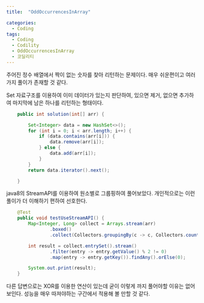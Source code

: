 ```yaml
---
title:  "OddOccurrencesInArray"

categories:
  - Coding
tags:
  - Coding
  - Codility
  - OddOccurrencesInArray
  - 코딜리티
---
```


주어진 정수 배열에서 짝이 없는 숫자를 찾아 리턴하는 문제이다.
매우 쉬운편이고 여러가지 풀이가 존재할 것 같다.

Set 자료구조를 이용하여 이미 데이터가 있는지 판단하여, 있으면 제거, 없으면 추가하여
마지막에 남은 하나를 리턴하는 형태이다.



```java
    public int solution(int[] arr) {

        Set<Integer> data = new HashSet<>();
        for (int i = 0; i < arr.length; i++) {
            if (data.contains(arr[i])) {
                data.remove(arr[i]);
            } else {
                data.add(arr[i]);
            }
        }
        return data.iterator().next();

    }
```

java8의 StreamAPI를 이용하여 원소별로 그룹핑하여 풀어보았다.
개인적으로는 이런 풀이가 더 이해하기 편하여 선호한다.

```java
    @Test
    public void testUseStreamAPI() {
        Map<Integer, Long> collect = Arrays.stream(arr)
                .boxed()
                .collect(Collectors.groupingBy(c -> c, Collectors.counting()));

        int result = collect.entrySet().stream()
                .filter(entry -> entry.getValue() % 2 != 0)
                .map(entry -> entry.getKey()).findAny().orElse(0);

        System.out.print(result);
    }
```

다른 답변으로는 XOR를 이용한 연산이 있는데 굳이 이렇게 까지 풀어야할 이유는 없어보인다.
성능을 매우 따져야하는 구간에서 적용해 볼 만할 것 같다.

